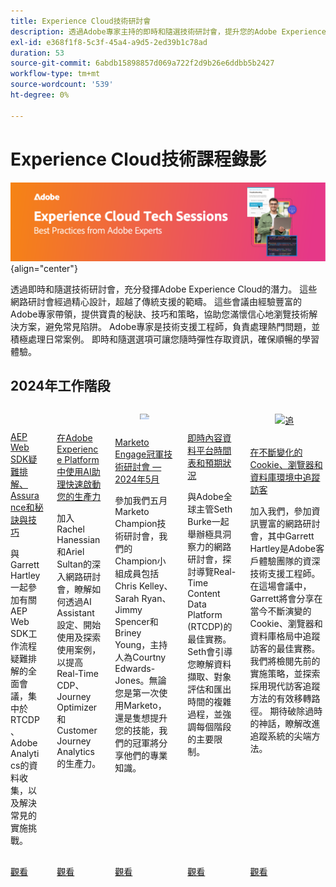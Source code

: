 ```yaml
---
title: Experience Cloud技術研討會
description: 透過Adobe專家主持的即時和隨選技術研討會，提升您的Adobe Experience Cloud技能。 隨時取得可操作的提示和策略，以提供順暢的學習體驗。
exl-id: e368f1f8-5c3f-45a4-a9d5-2ed39b1c78ad
duration: 53
source-git-commit: 6abdb15898857d069a722f2d9b26e6ddbb5b2427
workflow-type: tm+mt
source-wordcount: '539'
ht-degree: 0%

---
```


# Experience Cloud技術課程錄影


![Experience Cloud技術研討會](./assets/tech-sessions-banner.png){align="center"}

透過即時和隨選技術研討會，充分發揮Adobe Experience Cloud的潛力。 這些網路研討會經過精心設計，超越了傳統支援的範疇。 這些會議由經驗豐富的Adobe專家帶領，提供寶貴的秘訣、技巧和策略，協助您滿懷信心地瀏覽技術解決方案，避免常見陷阱。 Adobe專家是技術支援工程師，負責處理熱門問題，並積極處理日常案例。 即時和隨選選項可讓您隨時彈性存取資訊，確保順暢的學習體驗。

## 2024年工作階段

<!-- CARDS
{cta = Watch}

* 2024/aep-web-sdk-troubleshooting.md
* 2024/ai-assistant.md
* 2024/champion-office-hours.md
* 2024/rtcdp-timings.md
* 2024/tracking-visitors.md

-->
<!-- START CARDS HTML - DO NOT MODIFY BY HAND -->
<div class="columns">
    <div class="column is-half-tablet is-half-desktop is-one-third-widescreen" aria-label="AEP Web SDK Troubleshooting, Assurance, and Tips and Tricks">
        <div class="card" style="height: 100%; display: flex; flex-direction: column; height: 100%;">
            <div class="card-image">
                <figure class="image x-is-16by9">
                    <a href="2024/aep-web-sdk-troubleshooting.md" title="AEP Web SDK疑難排解、Assurance以及秘訣與技巧" target="_blank" rel="referrer">
                        <img class="is-bordered-r-small" src="https://video.tv.adobe.com/v/3441092/?format=jpeg&nocache=1734134488505" alt="AEP Web SDK疑難排解、Assurance以及秘訣與技巧"
                             style="width: 100%; aspect-ratio: 16 / 9; object-fit: cover; overflow: hidden; display: block; margin: auto;">
                    </a>
                </figure>
            </div>
            <div class="card-content is-padded-small" style="display: flex; flex-direction: column; flex-grow: 1; justify-content: space-between;">
                <div class="top-card-content">
                    <p class="headline is-size-6 has-text-weight-bold">
                        <a href="2024/aep-web-sdk-troubleshooting.md" target="_blank" rel="referrer" title="AEP Web SDK疑難排解、Assurance以及秘訣與技巧">AEP Web SDK疑難排解、Assurance和秘訣與技巧</a>
                    </p>
                    <p class="is-size-6">與Garrett Hartley一起參加有關AEP Web SDK工作流程疑難排解的全面會議，集中於RTCDP、Adobe Analytics的資料收集，以及解決常見的實施挑戰。</p>
                </div>
                <a href="2024/aep-web-sdk-troubleshooting.md" target="_blank" rel="referrer" class="spectrum-Button spectrum-Button--outline spectrum-Button--primary spectrum-Button--sizeM" style="align-self: flex-start; margin-top: 1rem;">
                    <span class="spectrum-Button-label has-no-wrap has-text-weight-bold">觀看</span>
                </a>
            </div>
        </div>
    </div>
    <div class="column is-half-tablet is-half-desktop is-one-third-widescreen" aria-label="Jumpstart Your Productivity with AI Assistant in Adobe Experience Platform">
        <div class="card" style="height: 100%; display: flex; flex-direction: column; height: 100%;">
            <div class="card-image">
                <figure class="image x-is-16by9">
                    <a href="2024/ai-assistant.md" title="使用Adobe Experience Platform中的AI助理快速啟動您的生產力" target="_blank" rel="referrer">
                        <img class="is-bordered-r-small" src="https://video.tv.adobe.com/v/3435344/?format=jpeg&nocache=1734134488516" alt="使用Adobe Experience Platform中的AI助理快速啟動您的生產力"
                             style="width: 100%; aspect-ratio: 16 / 9; object-fit: cover; overflow: hidden; display: block; margin: auto;">
                    </a>
                </figure>
            </div>
            <div class="card-content is-padded-small" style="display: flex; flex-direction: column; flex-grow: 1; justify-content: space-between;">
                <div class="top-card-content">
                    <p class="headline is-size-6 has-text-weight-bold">
                        <a href="2024/ai-assistant.md" target="_blank" rel="referrer" title="使用Adobe Experience Platform中的AI助理快速啟動您的生產力">在Adobe Experience Platform中使用AI助理快速啟動您的生產力</a>
                    </p>
                    <p class="is-size-6">加入Rachel Hanessian和Ariel Sultan的深入網路研討會，瞭解如何透過AI Assistant設定、開始使用及探索使用案例，以提高Real-Time CDP、Journey Optimizer和Customer Journey Analytics的生產力。</p>
                </div>
                <a href="2024/ai-assistant.md" target="_blank" rel="referrer" class="spectrum-Button spectrum-Button--outline spectrum-Button--primary spectrum-Button--sizeM" style="align-self: flex-start; margin-top: 1rem;">
                    <span class="spectrum-Button-label has-no-wrap has-text-weight-bold">觀看</span>
                </a>
            </div>
        </div>
    </div>
    <div class="column is-half-tablet is-half-desktop is-one-third-widescreen" aria-label="Marketo Engage Champion Tech Sessions - May 2024">
        <div class="card" style="height: 100%; display: flex; flex-direction: column; height: 100%;">
            <div class="card-image">
                <figure class="image x-is-16by9">
                    <a href="2024/champion-office-hours.md" title="Marketo Engage冠軍技術研討會 — 2024年5月" target="_blank" rel="referrer">
                        <img class="is-bordered-r-small" src="https://video.tv.adobe.com/v/3429357/?format=jpeg&nocache=1734134488519" alt="Marketo Engage冠軍技術研討會 — 2024年5月"
                             style="width: 100%; aspect-ratio: 16 / 9; object-fit: cover; overflow: hidden; display: block; margin: auto;">
                    </a>
                </figure>
            </div>
            <div class="card-content is-padded-small" style="display: flex; flex-direction: column; flex-grow: 1; justify-content: space-between;">
                <div class="top-card-content">
                    <p class="headline is-size-6 has-text-weight-bold">
                        <a href="2024/champion-office-hours.md" target="_blank" rel="referrer" title="Marketo Engage冠軍技術研討會 — 2024年5月">Marketo Engage冠軍技術研討會 — 2024年5月</a>
                    </p>
                    <p class="is-size-6">參加我們五月Marketo Champion技術研討會，我們的Champion小組成員包括Chris Kelley、Sarah Ryan、Jimmy Spencer和Briney Young，主持人為Courtny Edwards-Jones。無論您是第一次使用Marketo，還是隻想提升您的技能，我們的冠軍將分享他們的專業知識。</p>
                </div>
                <a href="2024/champion-office-hours.md" target="_blank" rel="referrer" class="spectrum-Button spectrum-Button--outline spectrum-Button--primary spectrum-Button--sizeM" style="align-self: flex-start; margin-top: 1rem;">
                    <span class="spectrum-Button-label has-no-wrap has-text-weight-bold">觀看</span>
                </a>
            </div>
        </div>
    </div>
    <div class="column is-half-tablet is-half-desktop is-one-third-widescreen" aria-label="Real-Time Content Data Platform Timings and What to Expect">
        <div class="card" style="height: 100%; display: flex; flex-direction: column; height: 100%;">
            <div class="card-image">
                <figure class="image x-is-16by9">
                    <a href="2024/rtcdp-timings.md" title="即時內容資料平台時間表和預期情況" target="_blank" rel="referrer">
                        <img class="is-bordered-r-small" src="https://video.tv.adobe.com/v/3432992/?format=jpeg&nocache=1734134488510" alt="即時內容資料平台時間表和預期情況"
                             style="width: 100%; aspect-ratio: 16 / 9; object-fit: cover; overflow: hidden; display: block; margin: auto;">
                    </a>
                </figure>
            </div>
            <div class="card-content is-padded-small" style="display: flex; flex-direction: column; flex-grow: 1; justify-content: space-between;">
                <div class="top-card-content">
                    <p class="headline is-size-6 has-text-weight-bold">
                        <a href="2024/rtcdp-timings.md" target="_blank" rel="referrer" title="即時內容資料平台時間表和預期情況">即時內容資料平台時間表和預期狀況</a>
                    </p>
                    <p class="is-size-6">與Adobe全球主管Seth Burke一起舉辦極具洞察力的網路研討會，探討導覽Real-Time Content Data Platform (RTCDP)的最佳實務。 Seth會引導您瞭解資料擷取、對象評估和匯出時間的複雜過程，並強調每個階段的主要限制。</p>
                </div>
                <a href="2024/rtcdp-timings.md" target="_blank" rel="referrer" class="spectrum-Button spectrum-Button--outline spectrum-Button--primary spectrum-Button--sizeM" style="align-self: flex-start; margin-top: 1rem;">
                    <span class="spectrum-Button-label has-no-wrap has-text-weight-bold">觀看</span>
                </a>
            </div>
        </div>
    </div>
    <div class="column is-half-tablet is-half-desktop is-one-third-widescreen" aria-label="Tracking Visitors in the Ever-Changing Landscape of Cookies, Browsers, and Libraries">
        <div class="card" style="height: 100%; display: flex; flex-direction: column; height: 100%;">
            <div class="card-image">
                <figure class="image x-is-16by9">
                    <a href="2024/tracking-visitors.md" title="追蹤Cookie、瀏覽器和程式庫不斷變化的環境中的訪客" target="_blank" rel="referrer">
                        <img class="is-bordered-r-small" src="https://video.tv.adobe.com/v/3434925/?format=jpeg&nocache=1734134488525" alt="追蹤Cookie、瀏覽器和程式庫不斷變化的環境中的訪客"
                             style="width: 100%; aspect-ratio: 16 / 9; object-fit: cover; overflow: hidden; display: block; margin: auto;">
                    </a>
                </figure>
            </div>
            <div class="card-content is-padded-small" style="display: flex; flex-direction: column; flex-grow: 1; justify-content: space-between;">
                <div class="top-card-content">
                    <p class="headline is-size-6 has-text-weight-bold">
                        <a href="2024/tracking-visitors.md" target="_blank" rel="referrer" title="追蹤Cookie、瀏覽器和程式庫不斷變化的環境中的訪客">在不斷變化的Cookie、瀏覽器和資料庫環境中追蹤訪客</a>
                    </p>
                    <p class="is-size-6">加入我們，參加資訊豐富的網路研討會，其中Garrett Hartley是Adobe客戶體驗團隊的資深技術支援工程師。 在這場會議中，Garrett將會分享在當今不斷演變的Cookie、瀏覽器和資料庫格局中追蹤訪客的最佳實務。我們將檢閱先前的實施策略，並探索採用現代訪客追蹤方法的有效移轉路徑。 期待破除過時的神話，瞭解改進追蹤系統的尖端方法。</p>
                </div>
                <a href="2024/tracking-visitors.md" target="_blank" rel="referrer" class="spectrum-Button spectrum-Button--outline spectrum-Button--primary spectrum-Button--sizeM" style="align-self: flex-start; margin-top: 1rem;">
                    <span class="spectrum-Button-label has-no-wrap has-text-weight-bold">觀看</span>
                </a>
            </div>
        </div>
    </div>
</div>
<!-- END CARDS HTML - DO NOT MODIFY BY HAND -->